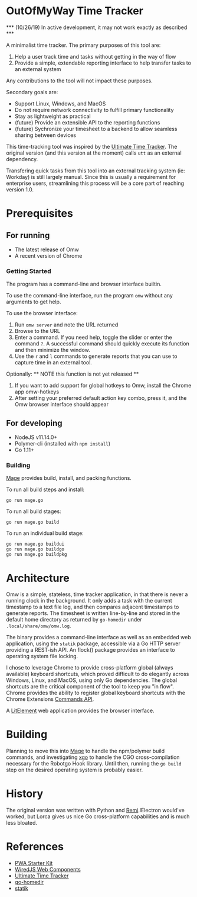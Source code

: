 # OutOfMyWay Time Tracker

*** (10/26/19) In active development, it may not work exactly as described ***

A minimalist time tracker.  The primary purposes of this tool are:

1. Help a user track time and tasks without getting in the way of flow
2. Provide a simple, extendable reporting interface to help transfer tasks to an external system

Any contributions to the tool will not impact these purposes.

Secondary goals are:

* Support Linux, Windows, and MacOS
* Do not require network connectivity to fulfill primary functionality
* Stay as lightweight as practical
* (future) Provide an extensible API to the reporting functions
* (future) Sychronize your timesheet to a backend to allow seamless sharing between devices

This time-tracking tool was inspired by the [Ultimate Time Tracker](https://github.com/larose/utt).  The original version (and this version at the moment) calls `utt` as an external dependency.

Transfering quick tasks from this tool into an external tracking system (ie: Workday) is still largely manual. Since this is usually a requirement for enterprise users, streamlining this process will be a core part of reaching version 1.0.

# Prerequisites

## For running

* The latest release of Omw
* A recent version of Chrome

### Getting Started

The program has a command-line and browser interface builtin.

To use the command-line interface, run the program `omw` without any arguments to get help.

To use the browser interface:

1. Run `omw server` and note the URL returned
2. Browse to the URL
3. Enter a command.  If you need help, toggle the slider or enter the command `?`. A successful command should quickly execute its function and then minimize the window.
4. Use the `r` and `l` commands to generate reports that you can use to capture time in an external tool.

Optionally:
** NOTE this function is not yet released **

1. If you want to add support for global hotkeys to Omw, install the Chrome app omw-hotkeys
2. After setting your preferred default action key combo, press it, and the Omw browser interface should appear

## For developing

* NodeJS v11.14.0+
* Polymer-cli (installed with `npm install`)
* Go 1.11+

### Building

[Mage](https://magefile.org) provides build, install, and packing functions.

To run all build steps and install:

`go run mage.go`

To run all build stages:

`go run mage.go build`

To run an individual build stage:

```
go run mage.go buildui
go run mage.go buildgo
go run mage.go buildpkg
```

# Architecture

Omw is a simple, stateless, time tracker application, in that there is never a running clock in the background.  It only adds a task with the current timestamp to a text file log, and then compares adjacent timestamps to generate reports.  The timesheet is written line-by-line and stored in the default home directory as returned by `go-homedir` under `.local/share/omw/omw.log`.

The binary provides a command-line interface as well as an embedded web application, using the `statik` package, accessible via a Go HTTP server providing a REST-ish API.  An flock() package provides an interface to operating system file locking.

I chose to leverage Chrome to provide cross-platform global (always available) keyboard shortcuts, which proved difficult to do elegantly across Windows, Linux, and MacOS, using only Go dependencies. The global shortcuts are the critical component of the tool to keep you "in flow".  Chrome provides the ability to register global keyboard shortcuts with the Chrome Extensions [Commands API](https://developer.chrome.com/extensions/commands). 

A [LitElement](https://lit-element.polymer-project.org/) web application provides the browser interface.

# Building

Planning to move this into [Mage](https://github.com/magefile/mage) to handle the npm/polymer build commands, and investigating [xgo](https://github.com/karalabe/xgo) to handle the CGO cross-compilation necessary for the Robotgo Hook library.  Until then, running the `go build` step on the desired operating system is probably easier.

# History

The original version was written with Python and [Remi](https://github.com/dddomodossola/remi/tree/master/remi).lElectron would've worked, but Lorca gives us nice Go cross-platform capabilities and is much less bloated.

# References

* [PWA Starter Kit](https://github.com/Polymer/pwa-starter-kit)
* [WiredJS Web Components](https://wiredjs.com)
* [Ultimate Time Tracker](https://github.com/larose/utt)
* [go-homedir](https://github.com/mitchellh/go-homedir)
* [statik](https://github.com/rakyll/statik)
